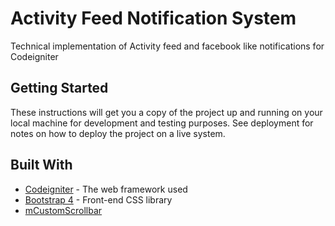 # Activity Feed Notification System

Technical implementation of Activity feed and facebook like notifications for Codeigniter

## Getting Started

These instructions will get you a copy of the project up and running on your local machine for development and testing purposes. See deployment for notes on how to deploy the project on a live system.

## Built With

* [Codeigniter](https://codeigniter.com/docs) - The web framework used
* [Bootstrap 4](http://getbootstrap.com/docs/4.0/getting-started/download/) - Front-end CSS library
* [mCustomScrollbar](http://manos.malihu.gr/jquery-custom-content-scroller/)